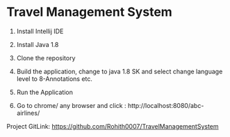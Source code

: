 # Travel Management System

1) Install Intellij IDE

2) Install Java 1.8

3) Clone the repository

4) Build the application, change to java 1.8 SK and select change language level to 8-Annotations etc.

5) Run the Application 

6) Go to chrome/ any browser and click : http://localhost:8080/abc-airlines/

Project GitLink: https://github.com/Rohith0007/TravelManagementSystem